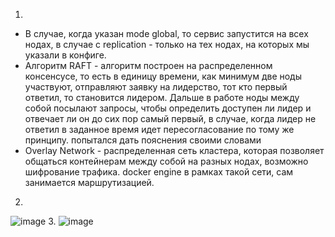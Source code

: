 1.
- В случае, когда указан mode global, то сервис запустится на всех нодах, в случае с replication - только на тех нодах, на которых мы указали в конфиге.
- Алгоритм RAFT - алгоритм построен на распределенном консенсусе, то есть в единицу времени, как минимум две ноды участвуют, отправляют заявку на лидерство, тот кто первый ответил, то становится лидером. Дальше в работе ноды между собой посылают запросы, чтобы определить доступен ли лидер и отвечает ли он до сих пор самый первый, в случае, когда лидер не ответил в заданное время идет пересогласование по тому же принципу. попытался дать пояснения своими словами
- Overlay Network - распределенная сеть кластера, которая позволяет общаться контейнерам между собой на разных нодах, возможно шифрование трафика. docker engine в рамках такой сети, сам занимается маршрутизацией.
2.
![image](https://user-images.githubusercontent.com/95243483/169289792-4a51348d-b9d9-40c4-8498-40fd40706b24.png)
3.
![image](https://user-images.githubusercontent.com/95243483/169290061-248c89bd-6795-4700-ad72-a2f1297fcb48.png)
